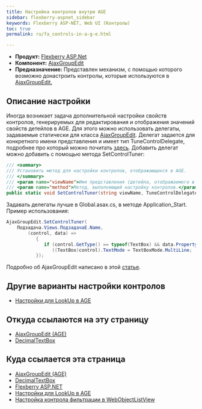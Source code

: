 ```yaml
---
title: Настройка контролов внутри AGE
sidebar: flexberry-aspnet_sidebar
keywords: Flexberry ASP-NET, Web UI (Контролы)
toc: true
permalink: ru/fa_controls-in-a-g-e.html

---
```


* **Продукт:** [Flexberry ASP.Net](fa_flexberry-a-s-p-n-e-t.html)
* **Компонент:** [AjaxGroupEdit](fa_ajax-group-edit.html)
* **Предназначение:** Представлен механизм, с помощью которого возможно донастроить контролы, которые используются в [AjaxGroupEdit.](fa_ajax-group-edit.html)

## Описание настройки

Иногда возникает задача дополнительной настройки свойств контролов, генерируемых для редактирования и отображения значений свойств детейлов в AGE. Для этого можно использовать делегаты, задаваемые статически для класса [AjaxGroupEdit](fa_ajax-group-edit.html). Делегат задается для конкретного имени представления и имеет тип TuneControlDelegate, подробнее про который можно почитать [здесь](fa_tune-control-delegate-method.html). Добавить делегат можно добавить с помощью метода SetControlTuner:

```cs
/// <summary>
/// Установить метод для настройки контролов, отображающихся в AGE.
/// </summary>
/// <param name="viewName">Имя представления (детейла, отображаемого в AGE), для которого будет вызываться передаваемый метод.</param>
/// <param name="method">Метод, выполняющий настройку контролов.</param>
public static void SetControlTuner(string viewName, TuneControlDelegate method)
```

Задавать делегаты лучше в Global.asax.cs, в методе Application_Start. Пример использования:

```cs
AjaxGroupEdit.SetControlTuner(
    Подзадача.Views.ПодзадачаE.Name,
        (control, data) =>
           { 
              if (control.GetType() == typeof(TextBox) && data.PropertyName == Information.ExtractPropertyName<Подзадача>(x => x.Описание)) 
                 ((TextBox)control).TextMode = TextBoxMode.MultiLine; 
           });
```

Подробно об AjaxGroupEdit написано в этой [статье](fa_ajax-group-edit.html).
 
## Другие варианты настройки контролов

* [Настройки для LookUp в AGE](fa_settings-for-look-up-in-a-g-e.html)

## Откуда ссылаются на эту страницу

* [AjaxGroupEdit (AGE)](fa_ajax-group-edit.html)
* [DecimalTextBox](fa_decimal-text-box.html)

## Куда ссылается эта страница

* [AjaxGroupEdit (AGE)](fa_ajax-group-edit.html)
* [DecimalTextBox](fa_decimal-text-box.html)
* [Flexberry ASP.NET](fa_flexberry-a-s-p-n-e-t.html)
* [Настройки для LookUp в AGE](fa_settings-for-look-up-in-a-g-e.html)
* [Настройка контрола фильтрации в WebObjectListView](fa_tune-control-delegate-method.html)


 